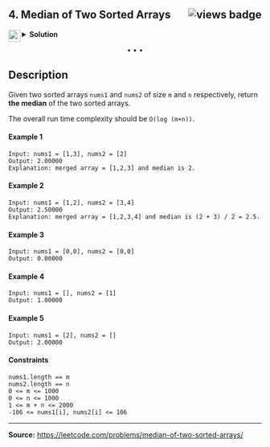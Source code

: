 ## 4. Median of Two Sorted Arrays <img src="https://tinyurl.com/uc26jkuj" align="right" alt="views badge">

<details>
<summary>
    <img src="https://git.io/JDE5D" height="24" align="left" alt="swift">
    <b>Solution</b>
</summary>

<br/>

```swift

class Solution {
    func findMedianSortedArrays(_ nums1: [Int], _ nums2: [Int]) -> Double {
        
        let n1count = nums1.count
        let n2count = nums2.count
        
        var array = Array(repeating: 0, count: n1count + n2count)
        
        var i = n1count - 1, t = n2count - 1, c = n1count + n2count - 1
        
        while c >= 0 {
            if t < 0 || i >= 0 && nums1[i] > nums2[t] {
                array[c] = nums1[i]
                i = i - 1
            } else {
                array[c] = nums2[t]
                t = t - 1
            }
            c = c - 1
        }
        let x = array.count / 2
        return array.count % 2 == 0 ? Double(array[x-1] + array[x]) / 2 : Double(array[x])
    }
}

```

<p>
<a href="GITHUB_GIST_URL">
<img src="https://git.io/JDNlC" alt="GitHub Gist" height="18" align="center">
</a>
<a href="https://leetcode.com/problems/median-of-two-sorted-arrays/discuss/1134918">
<img src="https://git.io/JDSVA" alt="LeetCode Discuss" height="28" align="right">
</a>
</p>
    
</details>

<p align="center">• • •</p>

## Description

Given two sorted arrays `nums1` and `nums2` of size `m` and `n` respectively, return **the median** of the two sorted arrays.

The overall run time complexity should be `O(log (m+n))`.

#### Example 1

```
Input: nums1 = [1,3], nums2 = [2]
Output: 2.00000
Explanation: merged array = [1,2,3] and median is 2.
```

#### Example 2

```
Input: nums1 = [1,2], nums2 = [3,4]
Output: 2.50000
Explanation: merged array = [1,2,3,4] and median is (2 + 3) / 2 = 2.5.
```

#### Example 3

```
Input: nums1 = [0,0], nums2 = [0,0]
Output: 0.00000
```

#### Example 4

```
Input: nums1 = [], nums2 = [1]
Output: 1.00000
```

#### Example 5

```
Input: nums1 = [2], nums2 = []
Output: 2.00000
```

#### Constraints

```
nums1.length == m
nums2.length == n
0 <= m <= 1000
0 <= n <= 1000
1 <= m + n <= 2000
-106 <= nums1[i], nums2[i] <= 106
```

---

**Source:** https://leetcode.com/problems/median-of-two-sorted-arrays/
